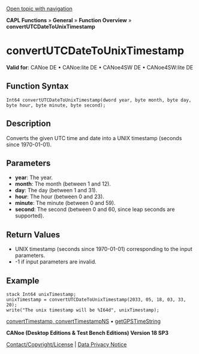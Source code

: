 [Open topic with navigation](../../../../../CANoeDEFamily.htm#Topics/CAPLFunctions/Other/Functions/CAPLfunctionConvertUTCDateToUnixTimestamp.md)

**CAPL Functions** » **General** » **Function Overview** » **convertUTCDateToUnixTimestamp**

# convertUTCDateToUnixTimestamp

**Valid for**: CANoe DE • CANoe:lite DE • CANoe4SW DE • CANoe4SW:lite DE

## Function Syntax

```
Int64 convertUTCDateToUnixTimestamp(dword year, byte month, byte day, byte hour, byte minute, byte second);
```

## Description

Converts the given UTC time and date into a UNIX timestamp (seconds since 1970-01-01).

## Parameters

- **year**: The year.
- **month**: The month (between 1 and 12).
- **day**: The day (between 1 and 31).
- **hour**: The hour (between 0 and 23).
- **minute**: The minute (between 0 and 59).
- **second**: The second (between 0 and 60, since leap seconds are supported).

## Return Values

- UNIX timestamp (seconds since 1970-01-01) corresponding to the input parameters.
- -1 if input parameters are invalid.

## Example

```plaintext
stack Int64 unixTimestamp;
unixTimestamp = convertUTCDateToUnixTimestamp(2033, 05, 18, 03, 33, 20);
write("The unix timestamp will be %I64d", unixTimestamp);
```

[convertTimestamp, convertTimestampNS](CAPLfunctionConvertTimestamp.md) • [getGPSTimeString](CAPLfunctionGetGPSTimeString.md)

**CANoe (Desktop Editions & Test Bench Editions) Version 18 SP3**

[Contact/Copyright/License](../../../Shared/ContactCopyrightLicense.md) | [Data Privacy Notice](https://www.vector.com/int/en/company/get-info/privacy-policy/)
